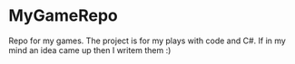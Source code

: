 # MyGameRepo
Repo for my games.
The project is for my plays with code and C#.
If in my mind an idea came up then I writem them :)
